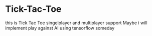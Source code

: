 # Tick-Tac-Toe

this is Tick Tac Toe
singelplayer and multiplayer support
Maybe i will implement play against AI using tensorflow someday 
